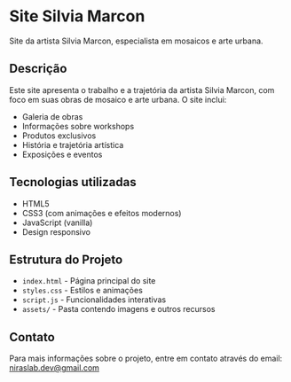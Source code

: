 # Site Silvia Marcon

Site da artista Silvia Marcon, especialista em mosaicos e arte urbana.

## Descrição

Este site apresenta o trabalho e a trajetória da artista Silvia Marcon, com foco em suas obras de mosaico e arte urbana. O site inclui:

- Galeria de obras
- Informações sobre workshops
- Produtos exclusivos
- História e trajetória artística
- Exposições e eventos

## Tecnologias utilizadas

- HTML5
- CSS3 (com animações e efeitos modernos)
- JavaScript (vanilla)
- Design responsivo

## Estrutura do Projeto

- `index.html` - Página principal do site
- `styles.css` - Estilos e animações
- `script.js` - Funcionalidades interativas
- `assets/` - Pasta contendo imagens e outros recursos

## Contato

Para mais informações sobre o projeto, entre em contato através do email: niraslab.dev@gmail.com

